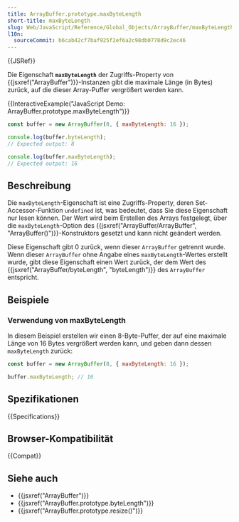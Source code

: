 ```yaml
---
title: ArrayBuffer.prototype.maxByteLength
short-title: maxByteLength
slug: Web/JavaScript/Reference/Global_Objects/ArrayBuffer/maxByteLength
l10n:
  sourceCommit: b6cab42cf7baf925f2ef6a2c98db0778d9c2ec46
---
```


{{JSRef}}

Die Eigenschaft **`maxByteLength`** der Zugriffs-Property von {{jsxref("ArrayBuffer")}}-Instanzen gibt die maximale Länge (in Bytes) zurück, auf die dieser Array-Puffer vergrößert werden kann.

{{InteractiveExample("JavaScript Demo: ArrayBuffer.prototype.maxByteLength")}}

```js interactive-example
const buffer = new ArrayBuffer(8, { maxByteLength: 16 });

console.log(buffer.byteLength);
// Expected output: 8

console.log(buffer.maxByteLength);
// Expected output: 16
```

## Beschreibung

Die `maxByteLength`-Eigenschaft ist eine Zugriffs-Property, deren Set-Accessor-Funktion `undefined` ist, was bedeutet, dass Sie diese Eigenschaft nur lesen können. Der Wert wird beim Erstellen des Arrays festgelegt, über die `maxByteLength`-Option des {{jsxref("ArrayBuffer/ArrayBuffer", "ArrayBuffer()")}}-Konstruktors gesetzt und kann nicht geändert werden.

Diese Eigenschaft gibt 0 zurück, wenn dieser `ArrayBuffer` getrennt wurde. Wenn dieser `ArrayBuffer` ohne Angabe eines `maxByteLength`-Wertes erstellt wurde, gibt diese Eigenschaft einen Wert zurück, der dem Wert des {{jsxref("ArrayBuffer/byteLength", "byteLength")}} des `ArrayBuffer` entspricht.

## Beispiele

### Verwendung von maxByteLength

In diesem Beispiel erstellen wir einen 8-Byte-Puffer, der auf eine maximale Länge von 16 Bytes vergrößert werden kann, und geben dann dessen `maxByteLength` zurück:

```js
const buffer = new ArrayBuffer(8, { maxByteLength: 16 });

buffer.maxByteLength; // 16
```

## Spezifikationen

{{Specifications}}

## Browser-Kompatibilität

{{Compat}}

## Siehe auch

- {{jsxref("ArrayBuffer")}}
- {{jsxref("ArrayBuffer.prototype.byteLength")}}
- {{jsxref("ArrayBuffer.prototype.resize()")}}
